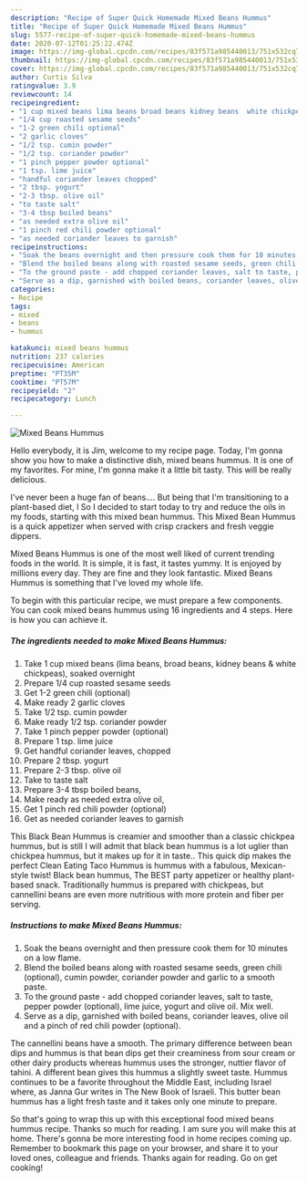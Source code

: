 ```yaml
---
description: "Recipe of Super Quick Homemade Mixed Beans Hummus"
title: "Recipe of Super Quick Homemade Mixed Beans Hummus"
slug: 5577-recipe-of-super-quick-homemade-mixed-beans-hummus
date: 2020-07-12T01:25:22.474Z
image: https://img-global.cpcdn.com/recipes/83f571a985440013/751x532cq70/mixed-beans-hummus-recipe-main-photo.jpg
thumbnail: https://img-global.cpcdn.com/recipes/83f571a985440013/751x532cq70/mixed-beans-hummus-recipe-main-photo.jpg
cover: https://img-global.cpcdn.com/recipes/83f571a985440013/751x532cq70/mixed-beans-hummus-recipe-main-photo.jpg
author: Curtis Silva
ratingvalue: 3.9
reviewcount: 14
recipeingredient:
- "1 cup mixed beans lima beans broad beans kidney beans  white chickpeas soaked overnight"
- "1/4 cup roasted sesame seeds"
- "1-2 green chili optional"
- "2 garlic cloves"
- "1/2 tsp. cumin powder"
- "1/2 tsp. coriander powder"
- "1 pinch pepper powder optional"
- "1 tsp. lime juice"
- "handful coriander leaves chopped"
- "2 tbsp. yogurt"
- "2-3 tbsp. olive oil"
- "to taste salt"
- "3-4 tbsp boiled beans"
- "as needed extra olive oil"
- "1 pinch red chili powder optional"
- "as needed coriander leaves to garnish"
recipeinstructions:
- "Soak the beans overnight and then pressure cook them for 10 minutes on a low flame."
- "Blend the boiled beans along with roasted sesame seeds, green chili (optional), cumin powder, coriander powder and garlic to a smooth paste."
- "To the ground paste - add chopped coriander leaves, salt to taste, pepper powder (optional), lime juice, yogurt and olive oil. Mix well."
- "Serve as a dip, garnished with boiled beans, coriander leaves, olive oil and a pinch of red chili powder (optional)."
categories:
- Recipe
tags:
- mixed
- beans
- hummus

katakunci: mixed beans hummus 
nutrition: 237 calories
recipecuisine: American
preptime: "PT35M"
cooktime: "PT57M"
recipeyield: "2"
recipecategory: Lunch

---
```



![Mixed Beans Hummus](https://img-global.cpcdn.com/recipes/83f571a985440013/751x532cq70/mixed-beans-hummus-recipe-main-photo.jpg)

Hello everybody, it is Jim, welcome to my recipe page. Today, I'm gonna show you how to make a distinctive dish, mixed beans hummus. It is one of my favorites. For mine, I'm gonna make it a little bit tasty. This will be really delicious.

I&#39;ve never been a huge fan of beans…. But being that I&#39;m transitioning to a plant-based diet, I So I decided to start today to try and reduce the oils in my foods, starting with this mixed bean hummus. This Mixed Bean Hummus is a quick appetizer when served with crisp crackers and fresh veggie dippers.

Mixed Beans Hummus is one of the most well liked of current trending foods in the world. It is simple, it is fast, it tastes yummy. It is enjoyed by millions every day. They are fine and they look fantastic. Mixed Beans Hummus is something that I've loved my whole life.


To begin with this particular recipe, we must prepare a few components. You can cook mixed beans hummus using 16 ingredients and 4 steps. Here is how you can achieve it.

<!--inarticleads1-->

##### The ingredients needed to make Mixed Beans Hummus:

1. Take 1 cup mixed beans (lima beans, broad beans, kidney beans &amp; white chickpeas), soaked overnight
1. Prepare 1/4 cup roasted sesame seeds
1. Get 1-2 green chili (optional)
1. Make ready 2 garlic cloves
1. Take 1/2 tsp. cumin powder
1. Make ready 1/2 tsp. coriander powder
1. Take 1 pinch pepper powder (optional)
1. Prepare 1 tsp. lime juice
1. Get handful coriander leaves, chopped
1. Prepare 2 tbsp. yogurt
1. Prepare 2-3 tbsp. olive oil
1. Take to taste salt
1. Prepare 3-4 tbsp boiled beans,
1. Make ready as needed extra olive oil,
1. Get 1 pinch red chili powder (optional)
1. Get as needed coriander leaves to garnish


This Black Bean Hummus is creamier and smoother than a classic chickpea hummus, but is still I will admit that black bean hummus is a lot uglier than chickpea hummus, but it makes up for it in taste.. This quick dip makes the perfect Clean Eating Taco Hummus is hummus with a fabulous, Mexican-style twist! Black bean hummus, The BEST party appetizer or healthy plant-based snack. Traditionally hummus is prepared with chickpeas, but cannellini beans are even more nutritious with more protein and fiber per serving. 

<!--inarticleads2-->

##### Instructions to make Mixed Beans Hummus:

1. Soak the beans overnight and then pressure cook them for 10 minutes on a low flame.
1. Blend the boiled beans along with roasted sesame seeds, green chili (optional), cumin powder, coriander powder and garlic to a smooth paste.
1. To the ground paste - add chopped coriander leaves, salt to taste, pepper powder (optional), lime juice, yogurt and olive oil. Mix well.
1. Serve as a dip, garnished with boiled beans, coriander leaves, olive oil and a pinch of red chili powder (optional).


The cannellini beans have a smooth. The primary difference between bean dips and hummus is that bean dips get their creaminess from sour cream or other dairy products whereas hummus uses the stronger, nuttier flavor of tahini. A different bean gives this hummus a slightly sweet taste. Hummus continues to be a favorite throughout the Middle East, including Israel where, as Janna Gur writes in The New Book of Israeli. This butter bean hummus has a light fresh taste and it takes only one minute to prepare. 

So that's going to wrap this up with this exceptional food mixed beans hummus recipe. Thanks so much for reading. I am sure you will make this at home. There's gonna be more interesting food in home recipes coming up. Remember to bookmark this page on your browser, and share it to your loved ones, colleague and friends. Thanks again for reading. Go on get cooking!
